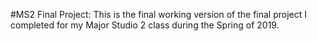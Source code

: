 #MS2 Final Project:
This is the final working version of the final project I completed for my Major Studio 2 class during the Spring of 2019.